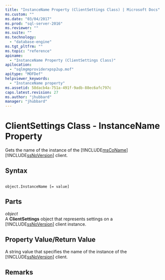 ```yaml
---
title: "InstanceName Property (ClientSettings Class) | Microsoft Docs"
ms.custom: ""
ms.date: "03/04/2017"
ms.prod: "sql-server-2016"
ms.reviewer: ""
ms.suite: ""
ms.technology: 
  - "database-engine"
ms.tgt_pltfrm: ""
ms.topic: "reference"
apiname: 
  - "InstanceName Property (ClientSettings Class)"
apilocation: 
  - "sqlmgmproviderxpsp2up.mof"
apitype: "MOFDef"
helpviewer_keywords: 
  - "InstanceName property"
ms.assetid: 58dacb4a-751a-491f-9adb-88ec6afc797c
caps.latest.revision: 27
ms.author: "jhubbard"
manager: "jhubbard"
---
```

# ClientSettings Class - InstanceName Property
  Gets the name of the instance of the [!INCLUDE[msCoName](../../advanced-analytics/r-services/tutorials/includes/msconame-md.md)] [!INCLUDE[ssNoVersion](../../advanced-analytics/r-services/includes/ssnoversion-md.md)] client.  
  
## Syntax  
  
```  
  
object.InstanceName [= value]  
```  
  
## Parts  
 *object*  
 A **ClientSettings** object that represents settings on a [!INCLUDE[ssNoVersion](../../advanced-analytics/r-services/includes/ssnoversion-md.md)] client instance.  
  
## Property Value/Return Value  
 A string value that specifies the name of the instance of the [!INCLUDE[ssNoVersion](../../advanced-analytics/r-services/includes/ssnoversion-md.md)] client.  
  
## Remarks  
  